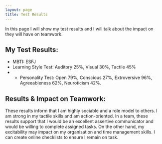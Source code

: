 ```yaml
---
layout: page
title: Test Results
---
```


In this page I will show my test results and I will talk about the impact
on they will have on teamwork.

## My Test Results:
- MBTI: ESFJ
- Learning Style Test: Auditory 25%, Visual 30%, Tactile 45%
- -	Personality Test: Open 79%, Conscious 27%, Extroversive 96%,
                      Agreeableness 62%, Neuroticism 42%.

## Results & Impact on Teamwork:
These results inform that I am highly sociable and a role model to others.
I am strong in my tactile skills and am action-oriented. In a team, these
results support that I would be an excellent assertive communicator and would
be willing to complete assigned tasks. On the other hand, my excitability may
impact on my organisation and time management skills. I can create online
checklists to ensure I remain on task. 
